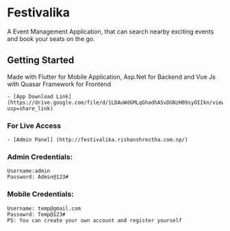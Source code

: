 # Festivalika

A Event Management Application, that can search nearby exciting events and book your seats on the go.

## Getting Started

Made with Flutter for Mobile Application, Asp.Net for Backend and Vue Js with Quasar Framework for Frontend

	- [App Download Link] (https://drive.google.com/file/d/1LDAuWdGMLqGhadhA5vDGNzH09syOIIkn/view?usp=share_link)
### For Live Access
	- [Admin Panel] (http://festivalika.rishanshrestha.com.np/)

### Admin Credentials:
	Username:admin
	Password: Admin@123#

### Mobile Credentials:
	Username: temp@gmail.com
	Passowrd: Temp@123#
	PS: You can create your own account and register yourself

